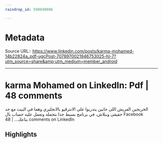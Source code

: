 ```yaml
---
raindrop_id: 598940986

---
```


# Metadata
Source URL:: https://www.linkedin.com/posts/karma-mohamed-14b22824a_pdf-ugcPost-7078970021946753025-hl-7?utm_source=share&amp;utm_medium=member_android


---
# karma Mohamed on LinkedIn: Pdf | 48 comments

الخريجين الفريش اللى حابين يتدربوا على الانترڤيو بالانجليزي وهما فى البيت مع حد حقيقى وببلاش، في برنامج بسيط جدا بتحمله وتعمل عليه حساب بال Facebook بتاعك… | 48 comments on LinkedIn

## Highlights
